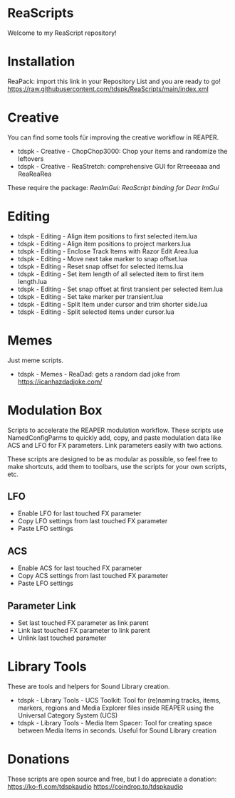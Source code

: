 # ReaScripts

Welcome to my ReaScript repository!

# Installation

ReaPack: import this link in your Repository List and you are ready to go!
https://raw.githubusercontent.com/tdspk/ReaScripts/main/index.xml

# Creative

You can find some tools für improving the creative workflow in REAPER.

- tdspk - Creative - ChopChop3000: Chop your items and randomize the leftovers
- tdspk - Creative - ReaStretch: comprehensive GUI for Rrreeeaaa and ReaReaRea

These require the package: *ReaImGui: ReaScript binding for Dear ImGui*

# Editing

- tdspk - Editing - Align item positions to first selected item.lua
- tdspk - Editing - Align item positions to project markers.lua
- tdspk - Editing - Enclose Track Items with Razor Edit Area.lua
- tdspk - Editing - Move next take marker to snap offset.lua
- tdspk - Editing - Reset snap offset for selected items.lua
- tdspk - Editing - Set item length of all selected item to first item length.lua
- tdspk - Editing - Set snap offset at first transient per selected item.lua
- tdspk - Editing - Set take marker per transient.lua
- tdspk - Editing - Split Item under cursor and trim shorter side.lua
- tdspk - Editing - Split selected items under cursor.lua

# Memes

Just meme scripts.

- tdspk - Memes - ReaDad: gets a random dad joke from https://icanhazdadjoke.com/

# Modulation Box

Scripts to accelerate the REAPER modulation workflow. These scripts use NamedConfigParms to quickly add, copy, and paste modulation data like ACS and LFO for FX parameters. Link parameters easily with two actions.

These scripts are designed to be as modular as possible, so feel free to make shortcuts, add them to toolbars, use the scripts for your own scripts, etc.

## LFO
- Enable LFO for last touched FX parameter
- Copy LFO settings from last touched FX parameter
- Paste LFO settings

## ACS
- Enable ACS for last touched FX parameter
- Copy ACS settings from last touched FX parameter
- Paste LFO settings

## Parameter Link
- Set last touched FX parameter as link parent
- Link last touched FX parameter to link parent
- Unlink last touched parameter

# Library Tools

These are tools and helpers for Sound Library creation.

- tdspk - Library Tools - UCS Toolkit: Tool for (re)naming tracks, items, markers, regions and Media Explorer files inside REAPER using the Universal Category System (UCS)
- tdspk - Library Tools - Media Item Spacer: Tool for creating space between Media Items in seconds. Useful for Sound Library creation

# Donations

These scripts are open source and free, but I do appreciate a donation:
https://ko-fi.com/tdspkaudio
https://coindrop.to/tdspkaudio
